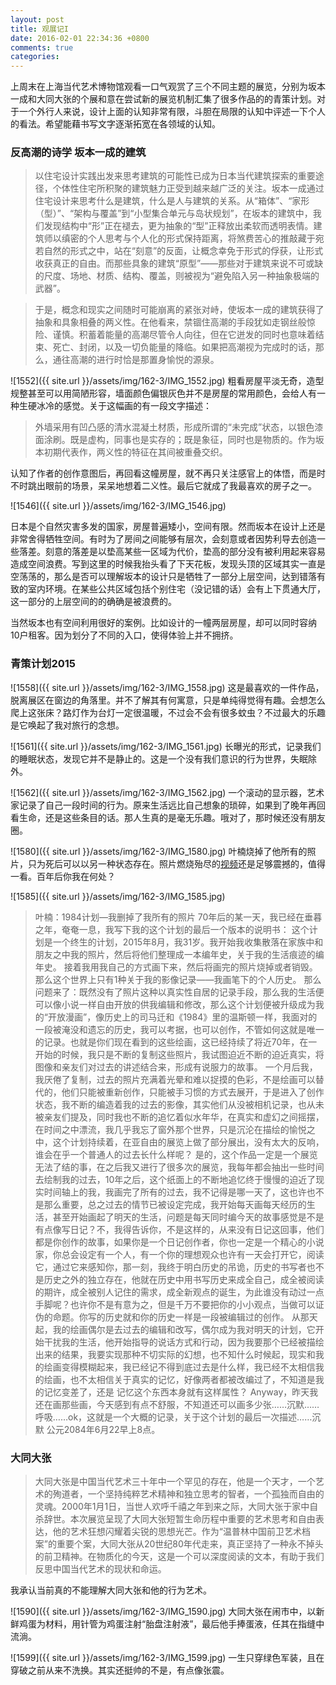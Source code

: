 ```yaml
---
layout: post
title: 观展记I
date: 2016-02-01 22:34:36 +0800
comments: true
categories:
---
```

上周末在上海当代艺术博物馆观看一口气观赏了三个不同主题的展览，分别为坂本一成和大同大张的个展和意在尝试新的展览机制汇集了很多作品的的青策计划。对于一个外行人来说，设计上面的认知非常有限，斗胆在局限的认知中评述一下个人的看法。希望能藉书写文字逐渐拓宽在各领域的认知。

### 反高潮的诗学 坂本一成的建筑
 
>以住宅设计实践出发来思考建筑的可能性已成为日本当代建筑探索的重要途径，个体性住宅所积聚的建筑魅力正受到越来越广泛的关注。坂本一成通过住宅设计来思考什么是建筑，什么是人与建筑的关系。从“箱体”、“家形（型）”、“架构与覆盖”到“小型集合单元与岛状规划”，在坂本的建筑中，我们发现结构中“形”正在褪去，更为抽象的“型”正释放出柔软而透明表情。建筑师以缜密的个人思考与个人化的形式保持距离，将煞费苦心的推敲藏于宛若自然的形式之中，站在“刻意”的反面，让概念幸免于形式的俘获，让形式收获真正的自由。而那些具象的建筑“原型”——那些对于建筑来说不可或缺的尺度、场地、材质、结构、覆盖，则被视为“避免陷入另一种抽象极端的武器”。 

>于是，概念和现实之间随时可能崩离的紧张对峙，使坂本一成的建筑获得了抽象和具象相叠的两义性。在他看来，禁锢住高潮的手段犹如走钢丝般惊险、谨慎。积蓄着能量的高潮尽管令人向往，但在它迸发的同时也意味着结束、死亡、封闭，以及一切负能量的降临。如果把高潮视为完成时的话，那么，通往高潮的进行时恰是那置身愉悦的源泉。

![1552]({{ site.url }}/assets/img/162-3/IMG_1552.jpg)
粗看房屋平淡无奇，造型规整甚至可以用简陋形容，墙面颜色偏银灰色并不是房屋的常用颜色，会给人有一种生硬冰冷的感觉。关于这幅画的有一段文字描述：

>外墙采用有凹凸感的清水混凝土材质，形成所谓的“未完成”状态，以银色漆面涂刷。既是虚构，同事也是实存的；既是象征，同时也是物质的。作为坂本初期代表作，两义性的特征在其间被重叠交织。

认知了作者的创作意图后，再回看这幢房屋，就不再只关注感官上的体悟，而是时不时跳出眼前的场景，呆呆地想着二义性。最后它就成了我最喜欢的房子之一。

![1546]({{ site.url }}/assets/img/162-3/IMG_1546.jpg)

日本是个自然灾害多发的国家，房屋普遍矮小，空间有限。然而坂本在设计上还是非常舍得牺牲空间。有时为了房间之间能够有层次，会刻意或者因势利导去创造一些落差。刻意的落差是以垫高某些一区域为代价，垫高的部分没有被利用起来容易造成空间浪费。写到这里的时候我抬头看了下天花板，发现头顶的区域其实一直是空荡荡的，那么是否可以理解坂本的设计只是牺牲了一部分上层空间，达到错落有致的室内环境。在某些公共区域包括个别住宅（没记错的话）会有上下贯通大厅，这一部分的上层空间的的确确是被浪费的。

当然坂本也有空间利用很好的案例。比如设计的一幢两层房屋，却可以同时容纳10户租客。因为划分了不同的入口，使得体验上并不拥挤。


### 青策计划2015

![1558]({{ site.url }}/assets/img/162-3/IMG_1558.jpg)
这是最喜欢的一件作品，脱离展区在窗边的角落里。并不了解其有何寓意，只是单纯得觉得有趣。会想怎么爬上这张床？路灯作为台灯一定很温暖，不过会不会有很多蚊虫？不过最大的乐趣是它唤起了我对旅行的念想。

![1561]({{ site.url }}/assets/img/162-3/IMG_1561.jpg)
长曝光的形式，记录我们的睡眠状态，发现它并不是静止的。这是一个没有我们意识的行为世界，失眠除外。

![1562]({{ site.url }}/assets/img/162-3/IMG_1562.jpg)
一个滚动的显示器，艺术家记录了自己一段时间的行为。原来生活远比自己想象的琐碎，如果到了晚年再回看生命，还是这些条目的话。那人生真的是毫无乐趣。哦对了，那时候还没有朋友圈。

![1580]({{ site.url }}/assets/img/162-3/IMG_1580.jpg)
叶楠烧掉了他所有的照片，只为死后可以以另一种状态存在。照片燃烧殆尽的[视频](http://v.youku.com/v_show/id_XMTQ1MDkzNjQ5Mg==.html)还是足够震撼的，值得一看。百年后你我在何处？

![1585]({{ site.url }}/assets/img/162-3/IMG_1585.jpg)

> 叶楠：1984计划—我删掉了我所有的照片 70年后的某一天，我已经在垂暮之年，奄奄一息，我写下我的这个计划的最后一个版本的说明书： 这个计划是一个终生的计划，2015年8月，我31岁。我开始我收集散落在家族中和朋友之中我的照片，然后将他们整理成一本编年史，关于我的生活痕迹的编年史。 接着我用我自己的方式画下来，然后将画完的照片烧掉或者销毁。那么这个世界上只有1种关于我的影像记录——我画笔下的个人历史。 那么问题来了：既然没有了照片这种以真实性自居的记录手段，那么我的生活便可以像小说一样自由开放的供我编辑和修改，那么这个计划便被升级成为我的“开放漫画”，像历史上的司马迁和《1984》里的温斯顿一样，我面对的一段被淹没和遗忘的历史，我可以考据，也可以创作，不管如何这就是唯一的记录。也就是你们现在看到的这些绘画，这已经持续了将近70年，在一开始的时候，我只是不断的复制这些照片，我试图迫近不断的迫近真实，将图像和亲友们对过去的讲述结合来，形成有说服力的故事。 一个月后我，我厌倦了复制，过去的照片充满着光晕和难以捉摸的色彩，不是绘画可以替代的，他们只能被重新创作，只能被手习惯的方式去展开，于是进入了创作状态，我不断的编造着我的过去的影像，其实他们从没被相机记录，也从未被亲友们提及，同时我也不断的追忆着似水年华，在真实和虚幻之间摇摆，在时间之中漂流，我几乎我忘了窗外那个世界，只是沉沦在描绘的愉悦之中，这个计划持续着，在亚自由的展览上做了部分展出，没有太大的反响，谁会在乎一个普通人的过去长什么样呢？ 是的，这个作品一定是一个展览无法了结的事，在之后我又进行了很多次的展览，我每年都会抽出一些时间去绘制我的过去，10年之后，这个纸面上的不断地追忆终于慢慢的迫近了现实时间轴上的我，我画完了所有的过去，我不记得是哪一天了，这也许也不是那么重要，总之过去的情节已被设定完成，我开始每天画每天经历的生活，甚至开始画起了明天的生活，问题是每天同时编今天的故事感觉是不是有点像写日记？不，我得告诉你，不是这样的，从来没有日记这回事，他们都是你创作的故事，如果你是一个日记创作者，你也一定是一个精心的小说家，你总会设定有一个人，有一个你的理想观众也许有一天会打开它，阅读它，通过它来感知你，那一刻，我终于明白历史的吊诡，历史的书写者也不是历史之外的独立存在，他就在历史中用书写历史来成全自己，成全被阅读的期许，成全被别人记住的需求，成全新观点的诞生，为此谁没有动过一点手脚呢？也许你不是有意为之，但是千万不要把你的小小观点，当做可以证伪的命题。你写的历史就和你的历史一样是一段被编辑过的创作。 从那天起，我的绘画偶尔是去过去的编辑和改写，偶尔成为我对明天的计划，它开始干扰我的生活，他开始指导的说话方式和行动，因为我要那个已经被描绘出来的结果，我要实现那种不切实际的幻想，也不知什么时候起，现实和我的绘画变得模糊起来，我已经记不得到底过去是什么样，我已经不太相信我的绘画，也不太相信关于真实的记忆，好像两者都被改编过了，不知道是我的记忆变差了，还是 记忆这个东西本身就有这样属性？ Anyway，昨天我还在画那些画，今天感到有点不舒服，不知道还可以画多少张……沉默……呼吸……ok，这就是一个大概的记录，关于这个计划的最后一次描述……沉默 公元2084年6月22早上8点。

### 大同大张

>大同大张是中国当代艺术三十年中一个罕见的存在，他是一个天才，一个艺术的殉道者，一个坚持纯粹艺术精神和独立思考的智者，一个孤独而自由的灵魂。2000年1月1日，当世人欢呼千禧之年到来之际，大同大张于家中自杀辞世。本次展览呈现了大同大张短暂生命历程中重要的艺术思考和自由表达，他的艺术狂想闪耀着尖锐的思想光芒。作为“温普林中国前卫艺术档案”的重要个案，大同大张从20世纪80年代走来，真正坚持了一种永不掉头的前卫精神。在物质化的今天，这是一个可以深度阅读的文本，有助于我们反思中国当代艺术的现状和命运。

我承认当前真的不能理解大同大张和他的行为艺术。

![1590]({{ site.url }}/assets/img/162-3/IMG_1590.jpg)
大同大张在闹市中，以新鲜鸡蛋为材料，用针管为鸡蛋注射“胎盘注射液”，最后他手捧蛋液，任其在指缝中流淌。

![1599]({{ site.url }}/assets/img/162-3/IMG_1599.jpg)
一生只穿绿色军装，且在穿破之前从来不洗换。其实还挺帅的不是，有点像张震。

